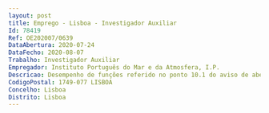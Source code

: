 ```yaml
--- 
layout: post
title: Emprego - Lisboa - Investigador Auxiliar
Id: 78419
Ref: OE202007/0639
DataAbertura: 2020-07-24
DataFecho: 2020-08-07
Trabalho: Investigador Auxiliar
Empregador: Instituto Português do Mar e da Atmosfera, I.P.
Descricao: Desempenho de funções referido no ponto 10.1 do aviso de abertura, no âmbito da Meteorologia Aeronáutica, cujo financiamento está previsto na prestação do referido serviço, integrando a respetiva equipa científica.
CodigoPostal: 1749-077 LISBOA
Concelho: Lisboa
Distrito: Lisboa
--- 
```

